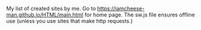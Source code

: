 My list of created sites by me. Go to https://iamcheese-man.github.io/HTML/main.html for home page.
The sw.js file ensures offline use (unless you use sites that make http requests.)
